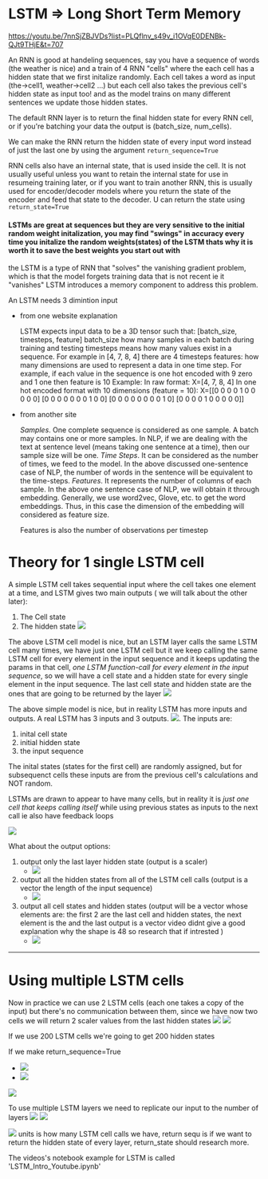 # LSTM => Long Short Term Memory

https://youtu.be/7nnSjZBJVDs?list=PLQflnv_s49v_i1OVqE0DENBk-QJt9THjE&t=707

An RNN is good at handeling sequences, say you have a sequence of words (the weather is nice) and a train of 4 RNN "cells" where the each cell has a hidden state that we first initalize randomly. Each cell takes a word as input (the->cell1, weather->cell2 ...)  but each cell also takes the previous cell's hidden state as input too! and as the model trains on many different sentences we update those hidden states. 

The default RNN layer is to return the final hidden state for every RNN cell, or if you're batching your data the output is (batch_size, num_cells).

We can make the RNN return the hidden state of every input word instead of just the last one by using the argument `return_sequence=True`

RNN cells also have an internal state, that is used inside the cell. It is not usually useful unless you want to retain the internal state for use in resumeing training later, or if you want to train another RNN, this is usually used for encoder/decoder models where you return the state of the encoder and feed that state to the decoder. U can return the state using `return_state=True`

#### LSTMs are great at sequences but they are very sensitive to the initial random weight initalization, you may find "swings" in accuracy every time you initalize the random weights(states) of the LSTM thats why it is worth it to save the best weights you start out with

the LSTM is a type of RNN that "solves" the vanishing gradient problem, which is that the model forgets training data that is not recent ie it "vanishes" LSTM introduces a memory component to address this problem.

An LSTM needs 3 dimintion input

- from one website explanation

    LSTM expects input data to be a 3D tensor such that:
    [batch_size, timesteps, feature]
    batch_size how many samples in each batch during training and testing
    timesteps means how many values exist in a sequence. For example in [4, 7, 8, 4] there are 4 timesteps
    features: how many dimensions are used to represent a data in one time step. For example, if each value in the sequence is one hot encoded with 9 zero and 1 one then feature is 10
    Example:
    In raw format:
    X=[4, 7, 8, 4]
    In one hot encoded format with 10 dimensions (feature = 10):
    X=[[0 0 0 0 1 0 0 0 0 0]
    [0 0 0 0 0 0 0 1 0 0]
    [0 0 0 0 0 0 0 0 1 0]
    [0 0 0 0 1 0 0 0 0 0]]

- from another site

    *Samples*. One complete sequence is considered as one sample. A batch may contains one or more samples. In NLP, if we are dealing with the text at sentence level (means taking one sentence at a time), then our sample size will be one.
    *Time Steps*. It can be considered as the number of times, we feed to the model. In the above discussed one-sentence case of NLP, the number of words in the sentence will be equivalent to the time-steps.
    *Features*. It represents the number of columns of each sample. In the above one sentence case of NLP, we will obtain it through embedding. Generally, we use word2vec, Glove, etc. to get the word embeddings. Thus, in this case the dimension of the embedding will considered as feature size.

   Features is also the number of observations per timestep


# Theory for 1 single LSTM cell

A simple LSTM cell takes sequential input where the cell takes one element at a time, and LSTM gives two main outputs ( we will talk about the other later):
 1. The Cell state
 2. The hidden state
![](screenshots/2021-09-02-19-03-32.png)

The above LSTM cell model is nice, but an LSTM layer calls the same LSTM cell many times, we have just one LSTM cell but it we keep calling the same LSTM cell for every element in the input sequence and it keeps updating the params in that cell, *one LSTM function-call for every element in the input sequence*, so we will have a cell state and a hidden state for every single element in the input sequence. The last cell state and hidden state are the ones that are going to be returned by the layer
![](screenshots/2021-09-03-04-52-48.png)



The above simple model is nice, but in reality LSTM has more inputs and outputs. A real LSTM has 3 inputs and 3 outputs.
![](screenshots/2021-09-03-04-55-11.png).
The inputs are:
 1. inital cell state
 2. initial hidden state
 3. the input sequence

The inital states (states for the first cell) are randomly assigned, but for subsequenct cells these inputs are from the previous cell's calculations and NOT random.

LSTMs are drawn to appear to have many cells, but in reality it is *just one cell that keeps calling itself* while using previous states as inputs to the next call ie also have feedback loops

![](screenshots/2021-09-03-04-59-32.png)



What about the output options:
1.  output only the last layer hidden state (output is a scaler)
    -  ![](screenshots/2021-09-03-05-07-32.png)
2. output all the hidden states from all of the LSTM cell calls (output is a vector the length of the input sequence)
   - ![](screenshots/2021-09-03-05-09-11.png)
3. output all cell states and hidden states (output will be a vector whose elements are: the first 2 are the last cell and hidden states, the next element is the and the last output is a vector video didnt give a good explanation why the shape is 48 so research that if intrested )
	+ ![](screenshots/2021-09-03-05-19-43.png)


---


# Using multiple LSTM cells

Now in practice we can use 2 LSTM cells (each one takes a copy of the input) but there's no communication between them, since we have now two cells we will return 2 scaler values from the last hidden states
![](screenshots/2021-09-03-05-21-48.png)
![](screenshots/2021-09-03-05-22-37.png)

If we use 200 LSTM cells we're going to get 200 hidden states

If we make return_sequence=True
   - ![](screenshots/2021-09-03-05-27-33.png)
   - ![](screenshots/2021-09-03-05-28-11.png)


![](screenshots/2021-09-03-05-29-07.png)

To use multiple LSTM layers we need to replicate our input to the number of layers
![](screenshots/2021-09-03-05-31-33.png)
![](screenshots/2021-09-03-05-32-13.png)


![](screenshots/2021-09-03-05-38-34.png)
units is how many LSTM cell calls we have, return sequ is if we want to return the hidden state of every layer, return_state should research more.

The videos's notebook example for LSTM is called 'LSTM_Intro_Youtube.ipynb'


